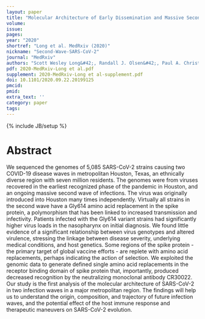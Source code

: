 ```yaml
---
layout: paper
title: "Molecular Architecture of Early Dissemination and Massive Second Wave of the SARS-CoV-2 Virus in a Major Metropolitan Area"
volume: 
issue:
pages:
year: "2020"
shortref: "Long et al. MedRxiv (2020)"
nickname: "Second-Wave-SARS-CoV-2"
journal: "MedRxiv"
authors: "Scott Wesley Long&#42;, Randall J. Olsen&#42;, Paul A. Christensen&#42;, David W. Bernard, James J. Davis, Maulik Shukla, Marcus Nguyen, Matthew Ojeda Saavedra, Prasanti Yerramilli, Layne Pruitt, Sishir Subedi, Hung-Che Kuo, Heather Hendrickson, Ghazaleh Eskandari, Hoang A.T. Nguyen, James Hunter Long, Muthiah Kumaraswami, Jule Goike, Daniel Boutz, Jimmy Gollihar, Jason S. McLellan, Chia-Wei Chou, Kamyab Javanmardi, Ilya J. Finkelstein & James Musser (&#42; co-first authors)"
pdf: 2020-MedRxiv-Long et al.pdf
supplement: 2020-MedRxiv-Long et al-supplement.pdf
doi: 10.1101/2020.09.22.20199125
pmcid:
pmid: 
extra_text: ''
category: paper
tags:
---
```

{% include JB/setup %}

# Abstract
We sequenced the genomes of 5,085 SARS-CoV-2 strains causing two COVID-19 disease waves in metropolitan Houston, Texas, an ethnically diverse region with seven million residents. The genomes were from viruses recovered in the earliest recognized phase of the pandemic in Houston, and an ongoing massive second wave of infections. The virus was originally introduced into Houston many times independently. Virtually all strains in the second wave have a Gly614 amino acid replacement in the spike protein, a polymorphism that has been linked to increased transmission and infectivity. Patients infected with the Gly614 variant strains had significantly higher virus loads in the nasopharynx on initial diagnosis. We found little evidence of a significant relationship between virus genotypes and altered virulence, stressing the linkage between disease severity, underlying medical conditions, and host genetics. Some regions of the spike protein - the primary target of global vaccine efforts - are replete with amino acid replacements, perhaps indicating the action of selection. We exploited the genomic data to generate defined single amino acid replacements in the receptor binding domain of spike protein that, importantly, produced decreased recognition by the neutralizing monoclonal antibody CR30022. Our study is the first analysis of the molecular architecture of SARS-CoV-2 in two infection waves in a major metropolitan region. The findings will help us to understand the origin, composition, and trajectory of future infection waves, and the potential effect of the host immune response and therapeutic maneuvers on SARS-CoV-2 evolution.